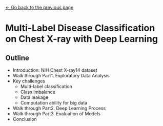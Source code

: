 [<- Go back to the previous page](../README.md)

# Multi-Label Disease Classification on Chest X-ray with Deep Learning

## Outline
- Introduction: NIH Chest X-ray14 dataset
- Walk through Part1. Exploratory Data Analysis 
- Key challenges
  * Multi-label classification
  * Class imbalance
  * Data leakage
  * Computation ability for big data
- Walk through Part2. Deep Learning Process
- Walk through Part3. Evaluation of Models
- Conclusion
